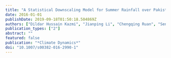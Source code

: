 ```yaml
---
title: "A Statistical Downscaling Model for Summer Rainfall over Pakistan"
date: 2016-01-01
publishDate: 2019-09-18T01:50:18.504869Z
authors: ["Dildar Hussain Kazmi", "Jianping Li", "Chengqing Ruan", "Sen Zhao", "Yanjie Li"]
publication_types: ["2"]
abstract: ""
featured: false
publication: "*Climate Dynamics*"
doi: "10.1007/s00382-016-2990-1"
---
```


